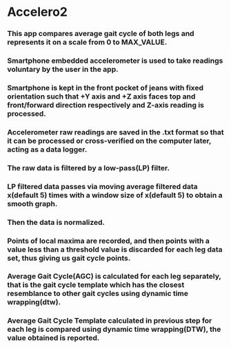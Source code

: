 # Accelero2
### This app compares average gait cycle of both legs and represents it on a scale from 0 to MAX_VALUE.<br>
### Smartphone embedded accelerometer is used to take readings voluntary by the user in the app.<br>
### Smartphone is kept in the front pocket of jeans with fixed orientation such that +Y axis and +Z axis faces top and front/forward direction respectively and Z-axis reading is processed.<br>
### Accelerometer raw readings are saved in the .txt format so that it can be processed or cross-verified on the computer later, acting as a data logger.<br>
### The raw data is filtered by a low-pass(LP) filter.<br>
### LP filtered data passes via moving average filtered data x(default 5) times with a window size of x(default 5) to obtain a smooth graph.<br>
### Then the data is normalized.<br>
### Points of local maxima are recorded, and then points with a value less than a threshold value is discarded for each leg data set, thus giving us gait cycle points.<br>
### Average Gait Cycle(AGC) is calculated for each leg separately, that is the gait cycle template which has the closest resemblance to other gait cycles using dynamic time wrapping(dtw).<br>
### Average Gait Cycle Template calculated in previous step for each leg is compared using dynamic time wrapping(DTW), the value obtained is reported.<br>
